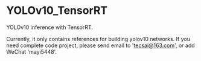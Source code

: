 # YOLOv10_TensorRT
YOLOv10 inference with TensorRT.

Currently, it only contains references for building yolov10 networks. 
If you need complete code project, please send email to 'tecsai@163.com', or add WeChat 'mayi5448'.
